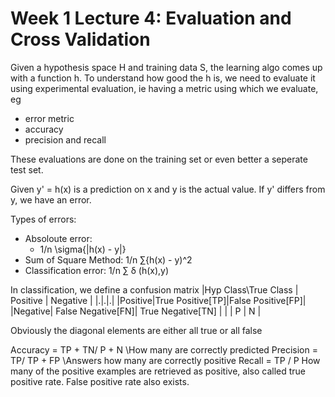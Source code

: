 # Week 1 Lecture 4: Evaluation and Cross Validation

Given a hypothesis space H and training data S, the learning algo comes up with a function h. To understand how good the h is, we need to evaluate it using experimental evaluation, ie having a metric using which we evaluate, eg 
- error metric
- accuracy
- precision and recall

These evaluations are done on the training set or even better a seperate test set.

Given y' = h(x) is a prediction on x and y is the actual value. If y' differs from y, we have an error.

Types of errors:
- Absoloute error: 
  - 1/n \sigma{|h(x) - y|}
- Sum of Square Method: 1/n &sum;{h(x) - y)^2
- Classification error: 1/n &sum; &delta; (h(x),y)

In classification, we define a confusion matrix
|Hyp Class\True Class | Positive | Negative |
|.|.|.|
|Positive|True Positive[TP]|False Positive[FP]|
|Negative| False Negative[FN]| True Negative[TN] |
| | P | N |

Obviously the diagonal elements are either all true or all false

Accuracy = TP + TN/ P + N
\\How many are correctly predicted
Precision = TP/ TP + FP
\\Answers how many are correctly positive
Recall = TP / P
How many of the positive examples are retrieved as positive, also called true positive rate. False positive rate also exists.
